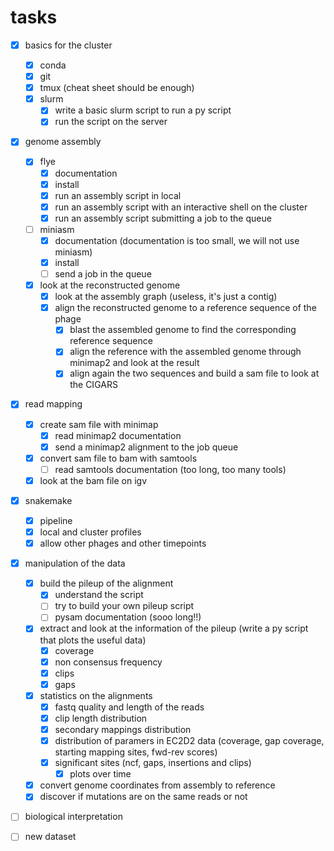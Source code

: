# tasks
- [x] basics for the cluster
    - [x] conda
    - [x] git
    - [x] tmux (cheat sheet should be enough)
    - [x] slurm
        - [x] write a basic slurm script to run a py script
        - [x] run the script on the server
- [x] genome assembly
    - [x] flye
        - [x] documentation
        - [x] install
        - [x] run an assembly script in local
        - [x] run an assembly script with an interactive shell on the cluster
        - [x] run an assembly script submitting a job to the queue
    - [ ] miniasm
        - [x] documentation (documentation is too small, we will not use miniasm)
        - [x] install
        - [ ] send a job in the queue
    - [x] look at the reconstructed genome
        - [x] look at the assembly graph (useless, it's just a contig)
        - [x] align the reconstructed genome to a reference sequence of the phage
            - [x] blast the assembled genome to find the corresponding reference sequence
            - [x] align the reference with the assembled genome through minimap2 and look at the result
            - [x] align again the two sequences and build a sam file to look at the CIGARS
- [x] read mapping
    - [x] create sam file with minimap
        - [x] read minimap2 documentation
        - [x] send a minimap2 alignment to the job queue
    - [x] convert sam file to bam with samtools
        - [ ] read samtools documentation (too long, too many tools)
    - [x] look at the bam file on igv

- [x] snakemake
    - [x] pipeline
    - [x] local and cluster profiles
    - [x] allow other phages and other timepoints

- [x] manipulation of the data
    - [x] build the pileup of the alignment
        - [x] understand the script
        - [ ] try to build your own pileup script
        - [ ] pysam documentation (sooo long!!)
    - [x] extract and look at the information of the pileup (write a py script that plots the useful data)
        - [x] coverage
        - [x] non consensus frequency
        - [x] clips
        - [x] gaps
    - [x] statistics on the alignments
        - [x] fastq quality and length of the reads
        - [x] clip length distribution
        - [x] secondary mappings distribution
        - [x] distribution of paramers in EC2D2 data (coverage, gap coverage, starting mapping sites, fwd-rev scores)
        - [x] significant sites (ncf, gaps, insertions and clips)
            - [x] plots over time
    - [x] convert genome coordinates from assembly to reference
    - [x] discover if mutations are on the same reads or not

- [ ] biological interpretation

- [ ] new dataset